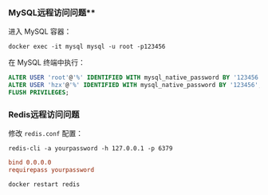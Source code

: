 ### MySQL远程访问问题**

进入 MySQL 容器：

```shell
docker exec -it mysql mysql -u root -p123456
```

在 MySQL 终端中执行：

```sql
ALTER USER 'root'@'%' IDENTIFIED WITH mysql_native_password BY '123456';
ALTER USER 'hzx'@'%' IDENTIFIED WITH mysql_native_password BY '123456';
FLUSH PRIVILEGES;
```

### **Redis远程访问问题**

修改 `redis.conf` 配置：

```shell
redis-cli -a yourpassword -h 127.0.0.1 -p 6379
```

```ini
bind 0.0.0.0
requirepass yourpassword
```

```shell
docker restart redis
```
